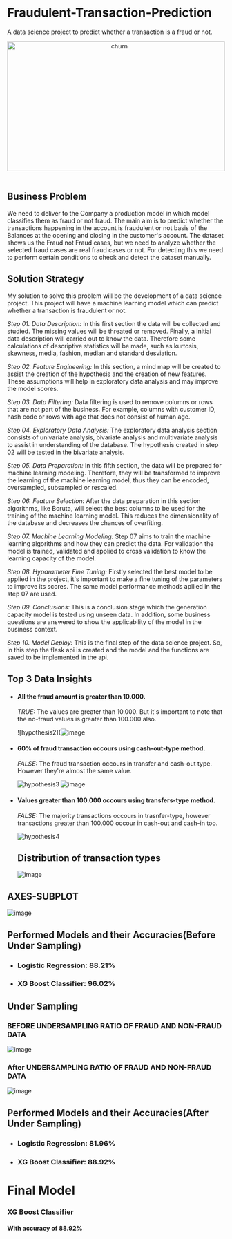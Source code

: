# Fraudulent-Transaction-Prediction
A data science project to predict whether a transaction is a fraud or not.

<div align="center">
    <img alt="churn" src="https://www.finance-monthly.com/Finance-Monthly/wp-content/uploads/2018/07/Fraud-Epidemic-Costs-%C2%A33.2-Trillion-Globally.jpg" width="100%" height="300">
</div>

<br>

##  Business Problem

We need to deliver to the  Company a production model in which model classifies them as fraud or not fraud. The main aim is to predict whether the transactions happening in the account is fraudulent or not basis of the Balances at the opening and closing in the customer's account. The dataset shows us the Fraud not Fraud cases, but we need to analyze whether the selected fraud cases are real fraud cases or not. For detecting this we need to perform certain conditions to check and detect the dataset manually.

##  Solution Strategy

My solution to solve this problem will be the development of a data science project. This project will have a machine learning model which can predict whether a transaction is fraudulent or not.

*Step 01. Data Description:* In this first section the data will be collected and studied. The missing values will be threated or removed. Finally, a initial data description will carried out to know the data. Therefore some calculations of descriptive statistics will be made, such as kurtosis, skewness, media, fashion, median and standard desviation.

*Step 02. Feature Engineering:* In this section, a mind map will be created to assist the creation of the hypothesis and the creation of new features. These assumptions will help in exploratory data analysis and may improve the model scores.

*Step 03. Data Filtering:* Data filtering is used to remove columns or rows that are not part of the business. For example, columns with customer ID, hash code or rows with age that does not consist of human age.

*Step 04. Exploratory Data Analysis:* The exploratory data analysis section consists of univariate analysis, bivariate analysis and multivariate analysis to assist in understanding of the database. The hypothesis created in step 02 will be tested in the bivariate analysis.

*Step 05. Data Preparation:* In this fifth section, the data will be prepared for machine learning modeling. Therefore, they will be transformed to improve the learning of the machine learning model, thus they can be encoded, oversampled, subsampled or rescaled.

*Step 06. Feature Selection:* After the data preparation in this section algorithms, like Boruta, will select the best columns to be used for the training of the machine learning model. This reduces the dimensionality of the database and decreases the chances of overfiting.

*Step 07. Machine Learning Modeling:* Step 07 aims to train the machine learning algorithms and how they can predict the data. For validation the model is trained, validated and applied to cross validation to know the learning capacity of the model.

*Step 08. Hyparameter Fine Tuning:* Firstly selected the best model to be applied in the project, it's important to make a fine tuning of the parameters to improve its scores. The same model performance methods apllied in the step 07 are used.

*Step 09. Conclusions:* This is a conclusion stage which the generation capacity model is tested using unseen data. In addition, some business questions are answered to show the applicability of the model in the business context.

*Step 10. Model Deploy:* This is the final step of the data science project. So, in this step the flask api is created and the model and the functions are saved to be implemented in the api.

## Top 3 Data Insights

* #### All the fraud amount is greater than 10.000.

    *TRUE:* The values are greater than 10.000. But it's important to note that the no-fraud values is greater than 100.000 also.

    ![hypothesis2](![image](https://user-images.githubusercontent.com/108456495/181827922-499d2760-eb1f-4126-9448-116291925d93.png)

* #### 60% of fraud transaction occours using cash-out-type method.

    *FALSE:* The fraud transaction occours in transfer and cash-out type. However they're almost the same value.

    ![hypothesis3](![image](https://user-images.githubusercontent.com/108456495/181828070-94c613b5-42b9-4341-8a81-04d684cdc7cb.png))
    ![image](https://user-images.githubusercontent.com/108456495/181828156-4caf85b7-e516-42d2-a5b4-72563a52ba9b.png)


* #### Values greater than 100.000 occours using transfers-type method.

    *FALSE:* The majority transactions occours in trasnfer-type, however transactions greater than 100.000 occour in cash-out and cash-in too.

    ![hypothesis4](![image](https://user-images.githubusercontent.com/108456495/181828180-8a35457b-bba8-49ec-920b-5156b4d180ef.png))
    
    ## Distribution of transaction types
    ![image](https://user-images.githubusercontent.com/108456495/181828804-3d9ece42-bde0-4d07-9536-3878d9127387.png)
## AXES-SUBPLOT
![image](https://user-images.githubusercontent.com/108456495/181828927-3c03e53d-1659-471d-8cf4-e7a2eb99a498.png)
## Performed Models and their Accuracies(Before Under Sampling)
* ### Logistic Regression: 88.21% 

* ### XG Boost Classifier:  96.02%
## Under Sampling
### BEFORE  UNDERSAMPLING RATIO OF FRAUD AND NON-FRAUD DATA
![image](https://user-images.githubusercontent.com/108456495/181829326-e2a30260-de92-47d4-a766-7dbb1350c7d7.png)
### After  UNDERSAMPLING RATIO OF FRAUD AND NON-FRAUD DATA
![image](https://user-images.githubusercontent.com/108456495/181829425-8b12b459-4422-4395-8046-c94d2574ab8f.png)
## Performed Models and their Accuracies(After Under Sampling)
* ### Logistic Regression: 81.96% 

* ### XG Boost Classifier:  88.92%
# Final Model 
### XG Boost Classifier
#### With accuracy of 88.92%
